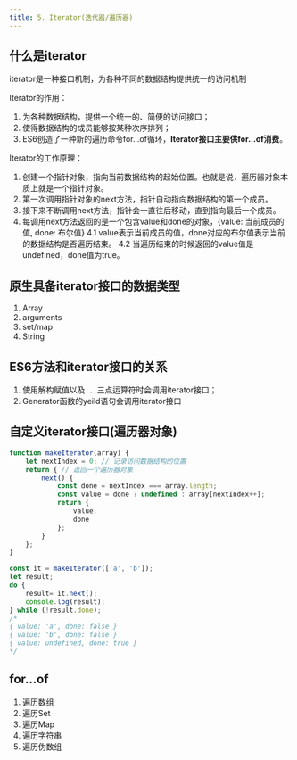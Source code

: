 ```yaml
---
title: 5. Iterator(迭代器/遍历器)
---
```

## 什么是iterator
iterator是一种接口机制，为各种不同的数据结构提供统一的访问机制

Iterator的作用：
1. 为各种数据结构，提供一个统一的、简便的访问接口；
2. 使得数据结构的成员能够按某种次序排列；
3. ES6创造了一种新的遍历命令for...of循环，**Iterator接口主要供for...of消费**。

Iterator的工作原理：
1. 创建一个指针对象，指向当前数据结构的起始位置。也就是说，遍历器对象本质上就是一个指针对象。
2. 第一次调用指针对象的next方法，指针自动指向数据结构的第一个成员。
3. 接下来不断调用next方法，指针会一直往后移动，直到指向最后一个成员。
4. 每调用next方法返回的是一个包含value和done的对象，{value: 当前成员的值, done: 布尔值}
  4.1 value表示当前成员的值，done对应的布尔值表示当前的数据结构是否遍历结束。
  4.2 当遍历结束的时候返回的value值是undefined，done值为true。

## 原生具备iterator接口的数据类型
1. Array
2. arguments
3. set/map
4. String
## ES6方法和iterator接口的关系
1. 使用解构赋值以及`...`三点运算符时会调用iterator接口；
2. Generator函数的yeild语句会调用iterator接口

## 自定义iterator接口(遍历器对象)
```js
function makeIterator(array) {
    let nextIndex = 0; // 记录访问数据结构的位置
    return { // 返回一个遍历器对象
        next() {
            const done = nextIndex === array.length;
            const value = done ? undefined : array[nextIndex++];
            return {
                value,
                done
            };
        }
    };
}

const it = makeIterator(['a', 'b']);
let result;
do {
    result= it.next();
    console.log(result);
} while (!result.done);
/*
{ value: 'a', done: false }
{ value: 'b', done: false }
{ value: undefined, done: true }
*/
```
## for...of
1. 遍历数组
2. 遍历Set
3. 遍历Map
4. 遍历字符串
5. 遍历伪数组

